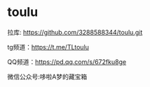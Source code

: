 # toulu
拉库:
https://github.com/3288588344/toulu.git

tg频道：https://t.me/TLtoulu

QQ频道：https://pd.qq.com/s/672fku8ge


微信公众号:哆啦A梦的藏宝箱
